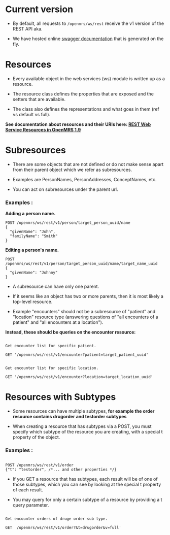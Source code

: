 # Current version

* By default, all requests to `/openmrs/ws/rest` receive the v1 version of the REST API aka.

* We have hosted online [swagger documentation](https://demo.openmrs.org/openmrs/module/webservices/rest/apiDocs.htm) that is 
generated on the fly.

# Resources

* Every available object in the web services (ws) module is written up as a resource. 

* The resource class defines the properties that are exposed and the setters that are available. 

* The class also defines the representations and what goes in them (ref vs default vs full).

<b>See documentation about resources and their URIs here: [REST Web Service Resources in OpenMRS 1.9](https://wiki.openmrs.org/display/docs/REST+Web+Service+Resources+in+OpenMRS+1.9)</b>


# Subresources

* There are some objects that are not defined or do not make sense apart from their parent object which we refer as subresources. 

* Examples are PersonNames, PersonAddresses, ConceptNames, etc. 

* You can act on subresources under the parent url.

### Examples :  

<b> Adding a person name. </b>

```console
POST /openmrs/ws/rest/v1/person/target_person_uuid/name 
{
  "givenName": "John",
  "familyName": "Smith"
}
```

<b> Editing a person's name. </b>

```console
POST /openmrs/ws/rest/v1/person/target_person_uuid/name/target_name_uuid 
{
  "givenName": "Johnny"
}
```

* A subresource can have only one parent. 

* If it seems like an object has two or more parents, then it is most likely a top-level resource. 

* Example "encounters" should not be a subresource of "patient" and "location" resource type (answering questions of "all encounters of a patient" and "all encounters at a location"). 

<b> Instead, these should be queries on the encounter resource: </b> 
 
 ```console
 
 Get encounter list for specific patient.
 
 GET '/openmrs/ws/rest/v1/encounter?patient=target_patient_uuid'
 
```
 ```console
 
 Get encounter list for specific location.
 
 GET '/openmrs/ws/rest/v1/encounter?location=target_location_uuid'
 
```

# Resources with Subtypes

* Some resources can have multiple subtypes,<b> for example the order resource contains drugorder and testorder subtypes</b>

* When creating a resource that has subtypes via a POST, you must specify which subtype of the resource you are creating, 
with a special t property of the object.


### Examples :  

 ```console

POST /openmrs/ws/rest/v1/order
{"t": "testorder", /*... and other properties */}
```

* If you GET a resource that has subtypes, each result will be of one of those subtypes, 
which you can see by looking at the special t property of each result. 

* You may query for only a certain subtype of a resource by providing a t query parameter. 

 ```console
 
 Get encounter orders of druge order sub type.
 
 GET  /openmrs/ws/rest/v1/order?&t=drugorder&v=full'
```
